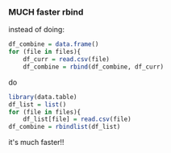 ### MUCH faster rbind

instead of doing:

```R
df_combine = data.frame()
for (file in files){
    df_curr = read.csv(file)
    df_combine = rbind(df_combine, df_curr)
```

do 

```R
library(data.table)
df_list = list()
for (file in files){
    df_list[file] = read.csv(file)
df_combine = rbindlist(df_list)
```

it's much faster!!
